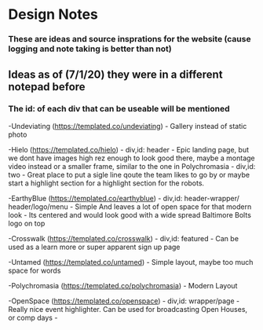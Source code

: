 # Design Notes

### These are ideas and source insprations for the website (cause logging and note taking is better than not)
## Ideas as of (7/1/20) they were in a different notepad before

### The id: of each div that can be useable will be mentioned

-Undeviating (https://templated.co/undeviating)
    - Gallery instead of static photo

-Hielo (https://templated.co/hielo)
    - div,id: header
        - Epic landing page, but we dont have images high rez enough to look good there, maybe a montage video instead or a smaller frame, similar to the one in Polychromasia
    - div,id: two 
        - Great place to put a sigle line qoute the team likes to go by or maybe start a highlight section for a highlight section for the robots.  

-EarthyBlue (https://templated.co/earthyblue)
    - div,id: header-wrapper/ header/logo/menu
        - Simple And leaves a lot of open space for that modern look
        - Its centered and would look good with a wide spread Baltimore Bolts logo on top

-Crosswalk (https://templated.co/crosswalk)
    - div,id: featured
        - Can be used as a learn more or super apparent sign up page
    
-Untamed (https://templated.co/untamed)
    - Simple layout, maybe too much space for words

-Polychromasia (https://templated.co/polychromasia)
    - Modern Layout

-OpenSpace (https://templated.co/openspace)
    - div,id: wrapper/page
        - Really nice event highlighter. Can be used for broadcasting Open Houses, or comp days
        -  